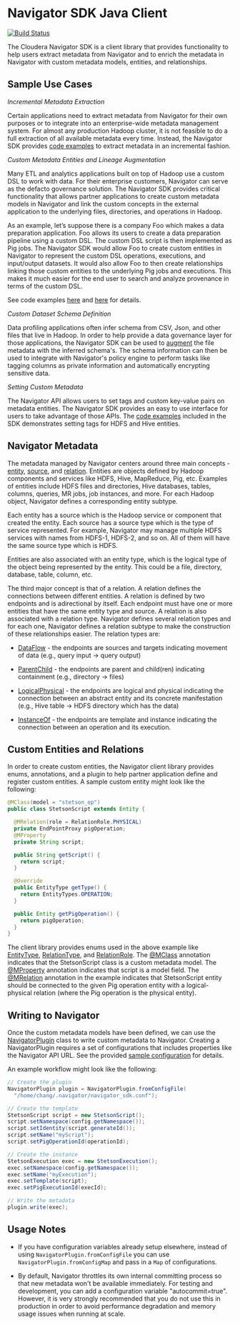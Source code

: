 Navigator SDK Java Client
=========================

[![Build Status](https://travis-ci.org/cloudera/navigator-sdk.svg?branch=v1.0)](https://travis-ci.org/cloudera/navigator-sdk?branch=v1.0)

The Cloudera Navigator SDK is a client library that provides functionality to
help users extract metadata from Navigator and to enrich the metadata in
Navigator with custom metadata models, entities, and relationships.

Sample Use Cases
----------------

*Incremental Metadata Extraction*

Certain applications need to extract metadata from Navigator for their own
 purposes or to integrate into an enterprise-wide metadata management system.
 For almost any production Hadoop cluster, it is not feasible to do a full
  extraction of all available metadata every time. Instead, the Navigator SDK
  provides [code examples](examples/src/main/java/com/cloudera/nav/plugin/examples/extraction/MetadataExtraction.java)
  to extract metadata in an incremental fashion.

*Custom Metadata Entities and Lineage Augmentation*

Many ETL and analytics applications built on top of Hadoop use a custom DSL to
work with data. For their enterprise customers, Navigator can serve as the
defacto governance solution. The Navigator SDK provides critical functionality
that allows partner applications to create custom metadata models in Navigator
and link the custom concepts in the external application to the underlying
files, directories, and operations in Hadoop.

As an example, let’s suppose there is a company Foo which makes a data
preparation application. Foo allows its users to create a data preparation
pipeline using a custom DSL. The custom DSL script is then implemented as Pig
jobs. The Navigator SDK would allow Foo to create custom entities in Navigator
to represent the custom DSL operations, executions, and input/output datasets.
It would also allow Foo to then create relationships linking those custom
entities to the underlying Pig jobs and executions. This makes it much easier
for the end user to search and analyze provenance in terms of the custom DSL.

See code examples [here](examples/src/main/java/com/cloudera/nav/plugin/examples/lineage)
and [here](examples/src/main/java/com/cloudera/nav/plugin/examples/lineage2)
 for details.

*Custom Dataset Schema Definition*

Data profiling applications often infer schema from CSV, Json, and other files
that live in Hadoop. In order to help provide a data governance layer for those
 applications, the Navigator SDK can be used to [augment](examples/src/main/java/com/cloudera/nav/plugin/examples/schema)
 the file metadata with the inferred schema's. The schema information can then
 be used to integrate with Navigator's policy engine to perform tasks like
  tagging columns as private information and automatically encrypting sensitive
  data.

*Setting Custom Metadata*

The Navigator API allows users to set tags and custom key-value pairs on
metadata entities. The Navigator SDK provides an easy to use interface for users
 to take advantage of those APIs. The [code examples](examples/src/main/java/com/cloudera/nav/plugin/examples/tags)
 included in the SDK demonstrates setting tags for HDFS and Hive entities.


Navigator Metadata
------------------

The metadata managed by Navigator centers around three main concepts -
[entity](model/src/main/java/com/cloudera/nav/plugin/model/entities/Entity.java),
[source](model/src/main/java/com/cloudera/nav/plugin/model/Source.java),
and [relation](model/src/main/java/com/cloudera/nav/plugin/model/relations/Relation.java).
Entities are objects defined by Hadoop components and
services like HDFS, Hive, MapReduce, Pig, etc. Examples of entities include
HDFS files and directories, Hive databases, tables, columns, queries, MR jobs,
job instances, and more. For each Hadoop object, Navigator defines a
corresponding entity subtype.

Each entity has a source which is the Hadoop service or component that created
the entity. Each source has a source type which is the type of service
represented. For example, Navigator may manage multiple HDFS services with names
 from HDFS-1, HDFS-2, and so on. All of them will have the same source type which
  is HDFS.

Entities are also associated with an entity type, which is the logical type of
the object being represented by the entity. This could be a file, directory,
database, table, column, etc.

The third major concept is that of a relation. A relation defines the
connections between different entities. A relation is defined by two
endpoints and is adirectional by itself. Each endpoint must have one or more
entities that have the same entity type and source. A relation is also
associated with a relation type. Navigator defines several relation types and
for each one, Navigator defines a relation subtype to make the construction of
these relationships easier. The relation types are:

- [DataFlow](model/src/main/java/com/cloudera/nav/plugin/model/relations/DataFlowRelation.java) -
the endpoints are sources and targets indicating movement of data
(e.g., query input -> query output)

- [ParentChild](model/src/main/java/com/cloudera/nav/plugin/model/relations/ParentChildRelation.java) -
the endpoints are parent and child(ren) indicating containment
(e.g., directory -> files)

- [LogicalPhysical](model/src/main/java/com/cloudera/nav/plugin/model/relations/LogicalPhysicalRelation.java) -
the endpoints are logical and physical indicating the
connection between an abstract entity and its concrete manifestation (e.g.,
Hive table -> HDFS directory which has the data)

- [InstanceOf](model/src/main/java/com/cloudera/nav/plugin/model/relations/InstanceOfRelation.java) -
the endpoints are template and instance indicating the connection
between an operation and its execution.



Custom Entities and Relations
-----------------------------

In order to create custom entities, the Navigator client library provides enums,
annotations, and a plugin to help partner application define and register custom
entities. A sample custom entity might look like the following:

```java
@MClass(model = "stetson_op")
public class StetsonScript extends Entity {

  @MRelation(role = RelationRole.PHYSICAL)
  private EndPointProxy pigOperation;
  @MProperty
  private String script;

  public String getScript() {
    return script;
  }

  @Override
  public EntityType getType() {
    return EntityTypes.OPERATION;
  }

  public Entity getPigOperation() {
    return pigOperation;
  }
}
```

The client library provides enums used in the above example like
[EntityType](model/src/main/java/com/cloudera/nav/plugin/model/entities/EntityType.java),
[RelationType](model/src/main/java/com/cloudera/nav/plugin/model/relations/RelationType.java),
and [RelationRole](model/src/main/java/com/cloudera/nav/plugin/model/relations/RelationRole.java).
The [@MClass](model/src/main/java/com/cloudera/nav/plugin/model/annotations/MClass.java)
annotation indicates that the StetsonScript class is a custom metadata model.
The [@MProperty](model/src/main/java/com/cloudera/nav/plugin/model/annotations/MProperty.java)
annotation indicates that script is a model field. The
[@MRelation](model/src/main/java/com/cloudera/nav/plugin/model/annotations/MRelation.java)
annotation in the example indicates that StetsonScript entity should be
connected to the given Pig operation entity with a logical-physical relation
(where the Pig operation is the physical entity).



Writing to Navigator
--------------------

Once the custom metadata models have been defined, we can use the
[NavigatorPlugin](client/src/main/java/com/cloudera/nav/plugin/client/NavigatorPlugin.java)
class to write custom metadata to Navigator. Creating a NavigatorPlugin requires
a set of configurations that includes properties like the Navigator API URL. See
the provided [sample configuration](examples/src/main/resources/sample.conf)
for details.

An example workflow might look like the following:

```java
// Create the plugin
NavigatorPlugin plugin = NavigatorPlugin.fromConfigFile(
  "/home/chang/.navigator/navigator_sdk.conf");

// Create the template
StetsonScript script = new StetsonScript();
script.setNamespace(config.getNamespace());
script.setIdentity(script.generateId());
script.setName("myScript");
script.setPigOperationId(operationId);

// Create the instance
StetsonExecution exec = new StetsonExecution();
exec.setNamespace(config.getNamespace());
exec.setName("myExecution");
exec.setTemplate(script);
exec.setPigExecutionId(execId);

// Write the metadata
plugin.write(exec);
```



Usage Notes
-----------

- If you have configuration variables already setup elsewhere, instead of using
`NavigatorPlugin.fromConfigFile` you can use `NavigatorPlugin.fromConfigMap` and
 pass in a `Map` of configurations.

- By default, Navigator throttles its own internal committing process so that
  new metadata won't be available immediately. For testing and development,
  you can add a configuration variable "autocommit=true". However, it is very
  strongly recommended that you do not use this in production in order to avoid
  performance degradation and memory usage issues when running at scale.

